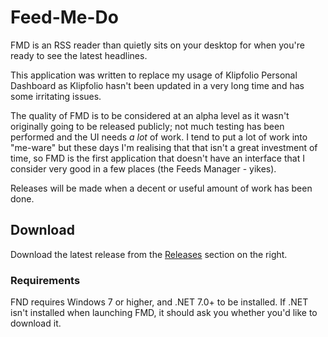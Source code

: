 # Feed-Me-Do
FMD is an RSS reader than quietly sits on your desktop for when you're ready to see the latest headlines.

This application was written to replace my usage of Klipfolio Personal Dashboard as Klipfolio hasn't been updated in a very long time and has some irritating issues.

The quality of FMD is to be considered at an alpha level as it wasn't originally going to be released publicly; not much testing has been performed and the UI needs *a lot* of work. I tend to put a lot of work into "me-ware" but these days I'm realising that that isn't a great investment of time, so FMD is the first application that doesn't have an interface that I consider very good in a few places (the Feeds Manager - yikes).

Releases will be made when a decent or useful amount of work has been done.

## Download
Download the latest release from the [Releases](https://github.com/BootBlock/Feed-Me-Do/releases) section on the right.

### Requirements
FND requires Windows 7 or higher, and .NET 7.0+ to be installed. If .NET isn't installed when launching FMD, it should ask you whether you'd like to download it.
